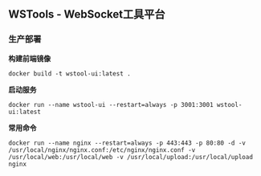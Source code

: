 ## WSTools - WebSocket工具平台

### 生产部署

**构建前端镜像**

```shell
docker build -t wstool-ui:latest .
```

**启动服务**

```shell
docker run --name wstool-ui --restart=always -p 3001:3001 wstool-ui:latest
```

**常用命令**

```shell
docker run --name nginx --restart=always -p 443:443 -p 80:80 -d -v /usr/local/nginx/nginx.conf:/etc/nginx/nginx.conf -v /usr/local/web:/usr/local/web -v /usr/local/upload:/usr/local/upload nginx

```